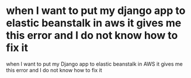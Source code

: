
# when I want to put my django app to elastic beanstalk in aws it gives me this error and I do not know how to fix it

when I want to put my Django app to elastic beanstalk in AWS it gives me this error and I do not know how to fix it

        
